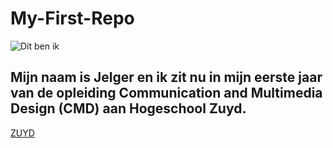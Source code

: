 # My-First-Repo
![Dit ben ik](https://static.wixstatic.com/media/511d8a_a58f714d35f3455ca7272fa64802d581~mv2.jpg/v1/fill/w_250,h_250,al_c,q_90,enc_auto/511d8a_a58f714d35f3455ca7272fa64802d581~mv2.jpg)
## Mijn naam is Jelger en ik zit nu in mijn eerste jaar van de opleiding Communication and Multimedia Design (CMD) aan Hogeschool Zuyd.
[ZUYD](https://www.zuyd.nl/)
